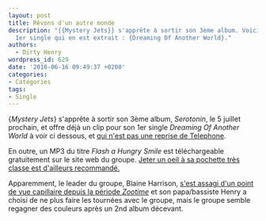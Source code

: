 ```yaml
---
layout: post
title: Rêvons d'un autre monde
description: "{{Mystery Jets}} s'apprête à sortir son 3ème album. Voici le clip du
  1er single qui en est extrait : {Dreaming Of Another World}."
authors:
  - Dirty Henry
wordpress_id: 629
date: '2010-06-16 09:49:37 +0200'
categories:
- Catégories
tags:
- Single
---
```

{*Mystery Jets*} s'apprête à sortir son 3ème album, *Serotonin*, le 5 juillet prochain, et offre déjà un clip pour son 1er single *Dreaming Of Another World* à voir ci dessous, et [qui n'est pas une reprise de Telephone](http://www.youtube.com/watch?v=-mdyFdgUNfI).

En outre, un MP3 du titre *Flash a Hungry Smile* est téléchargeable gratuitement sur le site web du groupe. [Jeter un oeil à sa pochette très classe est d'ailleurs recommandé.](http://mysteryjets.com/flashasmile/front.jpg)

Apparemment, le leader du groupe, Blaine Harrison, [s'est assagi d'un point de vue capillaire depuis la période *Zootime*](http://www.youtube.com/watch?v=hMjy44EbOtE) et son papa/bassiste Henry a choisi de ne plus faire les tournées avec le groupe, mais le groupe semble regagner des couleurs après un 2nd album décevant.

<object width="500" height="300"><param name="movie" value="http://www.youtube.com/v/oBRsXKgRAHc&color1=0xb1b1b1&color2=0xd0d0d0&hl=en_US&feature=player_embedded&fs=1"></param><param name="allowFullScreen" value="true"></param><param name="allowScriptAccess" value="always"></param><embed src="http://www.youtube.com/v/oBRsXKgRAHc&color1=0xb1b1b1&color2=0xd0d0d0&hl=en_US&feature=player_embedded&fs=1" type="application/x-shockwave-flash" allowfullscreen="true" allowScriptAccess="always" width="500" height="300"></embed></object>
